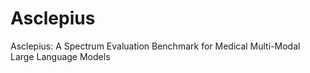 # Asclepius
Asclepius: A Spectrum Evaluation Benchmark for Medical Multi-Modal Large Language Models
